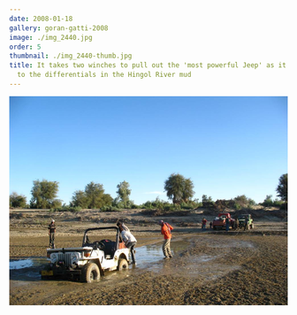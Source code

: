 ```yaml
---
date: 2008-01-18
gallery: goran-gatti-2008
image: ./img_2440.jpg
order: 5
thumbnail: ./img_2440-thumb.jpg
title: It takes two winches to pull out the 'most powerful Jeep' as it is bogged down
  to the differentials in the Hingol River mud
---
```


![It takes two winches to pull out the 'most powerful Jeep' as it is bogged down to the differentials in the Hingol River mud](./img_2440.jpg)